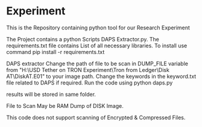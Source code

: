 # Experiment
This is the Repository containing python tool for our Research Experiment

The Project contains a python Scripts DAPS Extractor.py.
The requirements.txt file contains List of all necessary libraries. To install use command
pip install -r requirements.txt

DAPS extractor
Change the path of file to be scan in DUMP_FILE variable from "H:\\USD Tether on TRON Experiment\\Tron from Ledger\\Disk AT\\DiskAT.E01" to your image path.
Change the keywords in the keyword.txt file related to DAPS if required.
Run the code using python daps.py

results will be stored in same folder.


File to Scan May be RAM Dump of DISK Image.




This code does not support scanning of Encrypted & Compressed Files.

